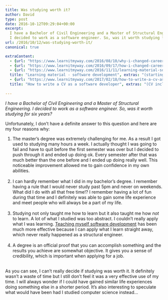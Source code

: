 ```yaml
---
title: Was studying worth it?
author: David
type: post
date: 2016-10-12T09:29:04+00:00
excerpt: 
  I have a Bachelor of Civil Engineering and a Master of Structural Engineering. 
  I decided to work as a software engineer. So, was it worth studying for six years?
url: /2016/10/12/was-studying-worth-it/
canonical: true

extraContent:
  - {url: "https://www.learnitmyway.com/2016/08/10/why-i-changed-careers/", title: "Why I changed careers"}
  - {url: "https://www.learnitmyway.com/2016/09/17/how-i-changed-careers/", title: "How I changed careers"}
  - {url: "https://www.learnitmyway.com/2016/11/11/learning-material-software-development/", 
  title: "Learning material - software development", extras: "(starting with Intro to CS)"}
  - {url: "https://www.learnitmyway.com/2017/02/18/how-to-write-a-cv-as-a-software-developer/", 
  title: "How to write a CV as a software developer", extras: "(CV included)"}
  
---
```


_I have a Bachelor of Civil Engineering and a Master of Structural Engineering.
I decided to work as a software engineer. So, was it worth studying for six years?_

<!--more-->

Unfortunately, I don’t have a definite answer to this question and here are my four reasons why:

<ol>
  <li>
    The master&#8217;s degree was extremely challenging for me. 
    As a result I got used to studying many hours a week. 
    I actually thought I was going to fail and have to quit before the first semester was over 
    but I decided to push through it and ended up doing ok. 
    Every semester after that was much better than the one before and I ended up doing really well. 
    This noticeable improvement allowed me to gain confidence in my own abilities.
  </li>
  <br/>

  <li>
    I can hardly remember what I did in my bachelor’s degree. 
    I remember having a rule that I would never study past 5pm and never on weekends. 
    What did I do with all that free time!? 
    I remember having a lot of fun during that time and I definitely was able to gain some life experience 
    and meet people who will always be a part of my life.
  </li>
  <br/>

  <li>
    Studying not only taught me how to learn but it also taught me how <em>not</em> to learn. 
    A lot of what I studied was too abstract. I couldn’t really apply what I was learning. 
    <a href="https://www.learnitmyway.com/2016/11/11/learning-material-software-development/" 
    target="_blank" rel="noopener">Teaching myself software development</a> has been much more effective 
    because I can apply what I learn straight away, which never really happened as a structural engineer.
  </li>
  <br/>

  <li>
    A degree is an official proof that you can accomplish something and the results you achieve are somewhat objective. 
    It gives you a sense of credibility, which is important when applying for a job.
  </li>
  <br/>
</ol>

As you can see, I can’t really decide if studying was worth it.
It definitely wasn’t a waste of time but I still don’t feel it was a very effective use of my time.
I will always wonder if I could have gained similar life experiences doing something else in a shorter period.
It’s also interesting to speculate what would have been had I studied computer science instead…
